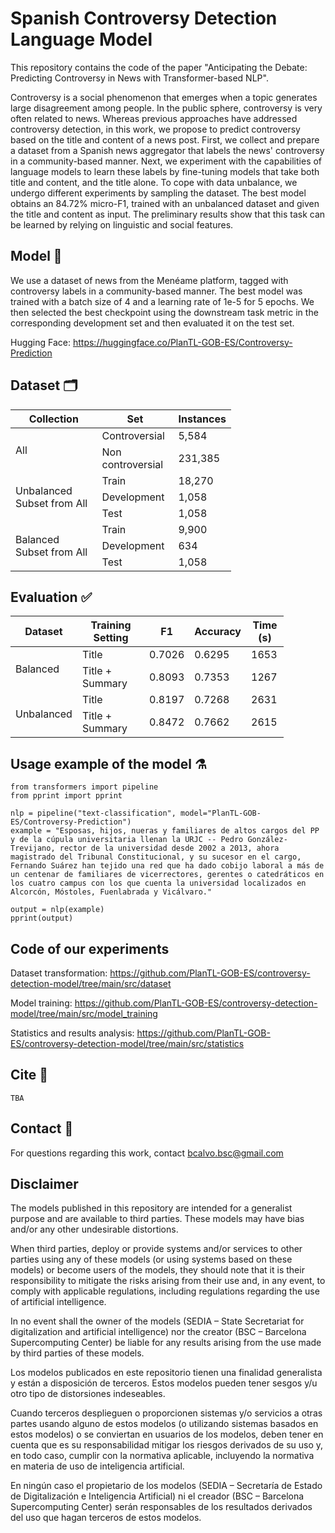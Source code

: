 # Spanish Controversy Detection Language Model

This repository contains the code of the paper "Anticipating the Debate: Predicting Controversy in News with Transformer-based NLP". 

Controversy is a social phenomenon that emerges when a topic generates large disagreement among people. In the public sphere, controversy is very often related to news. Whereas previous approaches have addressed controversy detection, in this work, we propose to predict controversy based on the title and content of a news post. First, we collect and prepare a dataset from a Spanish news aggregator that labels the news' controversy in a community-based manner. Next, we experiment with the capabilities of language models to learn these labels by fine-tuning models that take both title and content, and the title alone. To cope with data unbalance, we undergo different experiments by sampling the dataset. The best model obtains an 84.72\% micro-F1, trained with an unbalanced dataset and given the title and content as input. The preliminary results show that this task can be learned by relying on linguistic and social features.

## Model 🤖

We use a dataset of news from the Menéame platform, tagged with controversy labels in a community-based manner. The best model was trained with a batch size of 4 and a learning rate of 1e-5 for 5 epochs. We then selected the best checkpoint using the downstream task metric in the corresponding development set and then evaluated it on the test set.

Hugging Face: https://huggingface.co/PlanTL-GOB-ES/Controversy-Prediction

## Dataset 🗂️

<table class="tg" style="undefined;table-layout: fixed; width: 353px">
<colgroup>
<col style="width: 150px">
<col style="width: 124px">
<col style="width: 79px">
</colgroup>
<thead>
  <tr>
    <th class="tg-0pky">Collection</th>
    <th class="tg-0pky">Set</th>
    <th class="tg-0pky">Instances</th>
  </tr>
</thead>
<tbody>
  <tr>
    <td class="tg-0pky" rowspan="2">All</td>
    <td class="tg-0pky">Controversial</td>
    <td class="tg-dvpl">5,584</td>
  </tr>
  <tr>
    <td class="tg-0pky">Non controversial</td>
    <td class="tg-dvpl">231,385</td>
  </tr>
  <tr>
    <td class="tg-0pky" rowspan="3">Unbalanced Subset from All</td>
    <td class="tg-0pky">Train</td>
    <td class="tg-dvpl">18,270</td>
  </tr>
  <tr>
    <td class="tg-0pky">Development</td>
    <td class="tg-dvpl">1,058</td>
  </tr>
  <tr>
    <td class="tg-0pky">Test</td>
    <td class="tg-dvpl">1,058</td>
  </tr>
  <tr>
    <td class="tg-0pky" rowspan="3">Balanced Subset from All</td>
    <td class="tg-0pky">Train</td>
    <td class="tg-dvpl">9,900</td>
  </tr>
  <tr>
    <td class="tg-0pky">Development</td>
    <td class="tg-dvpl">634</td>
  </tr>
  <tr>
    <td class="tg-0pky">Test</td>
    <td class="tg-dvpl">1,058</td>
  </tr>
</tbody>
</table>

## Evaluation ✅
<table style="undefined;table-layout: fixed; width: 437px">
<colgroup>
<col style="width: 107px">
<col style="width: 138px">
<col style="width: 60px">
<col style="width: 68px">
<col style="width: 64px">
</colgroup>
<thead>
  <tr>
    <th>Dataset</th>
    <th>Training Setting</th>
    <th>F1</th>
    <th>Accuracy</th>
    <th>Time (s)</th>
  </tr>
</thead>
<tbody>
  <tr>
    <td rowspan="2">Balanced</td>
    <td>Title</td>
    <td>0.7026</td>
    <td>0.6295</td>
    <td>1653</td> 
  </tr>
  <tr>
    <td>Title + Summary</td>
    <td>0.8093</td>
    <td>0.7353</td>
    <td>1267</td>
  </tr>
  <tr>
    <td rowspan="2">Unbalanced</td>
    <td>Title</td>
    <td>0.8197</td>
    <td>0.7268</td>
    <td>2631</td>
  </tr>
  <tr>
    <td>Title + Summary</td>
    <td>0.8472</td>
    <td>0.7662</td>
    <td>2615</td>
  </tr>
</tbody>
</table>

## Usage example of the model ⚗️

```
from transformers import pipeline
from pprint import pprint

nlp = pipeline("text-classification", model="PlanTL-GOB-ES/Controversy-Prediction")
example = "Esposas, hijos, nueras y familiares de altos cargos del PP y de la cúpula universitaria llenan la URJC -- Pedro González-Trevijano, rector de la universidad desde 2002 a 2013, ahora magistrado del Tribunal Constitucional, y su sucesor en el cargo, Fernando Suárez han tejido una red que ha dado cobijo laboral a más de un centenar de familiares de vicerrectores, gerentes o catedráticos en los cuatro campus con los que cuenta la universidad localizados en Alcorcón, Móstoles, Fuenlabrada y Vicálvaro."

output = nlp(example)
pprint(output)
```

## Code of our experiments

Dataset transformation: https://github.com/PlanTL-GOB-ES/controversy-detection-model/tree/main/src/dataset

Model training: https://github.com/PlanTL-GOB-ES/controversy-detection-model/tree/main/src/model_training

Statistics and results analysis: https://github.com/PlanTL-GOB-ES/controversy-detection-model/tree/main/src/statistics



## Cite 📣
```
TBA
```

## Contact 📧
For questions regarding this work, contact <bcalvo.bsc@gmail.com>


## Disclaimer

The models published in this repository are intended for a generalist purpose and are available to third parties. These models may have bias and/or any other undesirable distortions.

When third parties, deploy or provide systems and/or services to other parties using any of these models (or using systems based on these models) or become users of the models, they should note that it is their responsibility to mitigate the risks arising from their use and, in any event, to comply with applicable regulations, including regulations regarding the use of artificial intelligence.

In no event shall the owner of the models (SEDIA – State Secretariat for digitalization and artificial intelligence) nor the creator (BSC – Barcelona Supercomputing Center) be liable for any results arising from the use made by third parties of these models.


Los modelos publicados en este repositorio tienen una finalidad generalista y están a disposición de terceros. Estos modelos pueden tener sesgos y/u otro tipo de distorsiones indeseables.

Cuando terceros desplieguen o proporcionen sistemas y/o servicios a otras partes usando alguno de estos modelos (o utilizando sistemas basados en estos modelos) o se conviertan en usuarios de los modelos, deben tener en cuenta que es su responsabilidad mitigar los riesgos derivados de su uso y, en todo caso, cumplir con la normativa aplicable, incluyendo la normativa en materia de uso de inteligencia artificial.

En ningún caso el propietario de los modelos (SEDIA – Secretaría de Estado de Digitalización e Inteligencia Artificial) ni el creador (BSC – Barcelona Supercomputing Center) serán responsables de los resultados derivados del uso que hagan terceros de estos modelos.
